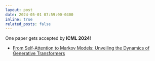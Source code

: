```yaml
---
layout: post
date: 2024-05-01 07:59:00-0400
inline: true
related_posts: false
---
```


One paper gets accepted by <b>ICML 2024</b>! 
<ul>
    <li><a href="https://arxiv.org/abs/2402.13512">From Self-Attention to Markov Models: Unveiling the Dynamics of Generative Transformers</a></li>
</ul>

